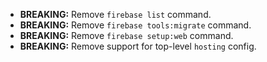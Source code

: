 - **BREAKING:** Remove `firebase list` command.
- **BREAKING:** Remove `firebase tools:migrate` command.
- **BREAKING:** Remove `firebase setup:web` command.
- **BREAKING:** Remove support for top-level `hosting` config.
